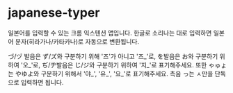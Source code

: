 # japanese-typer
일본어를 입력할 수 있는 크롬 익스텐션 앱입니다.
한글로 소리나는 대로 입력하면 일본어 문자(히라가나/카타카나)로 자동으로 변환됩니다.

づ/ヅ 발음은 ず/ズ와 구분하기 위해 '즈'가 아니고 '즈_'로,
を발음은 お와 구분하기 위하여 '오_'로, 
ぢ/ヂ발음은 じ/ジ와 구분하기 위하여 '지_'로 표기해주세요.
또한 ゃゅょ는 やゆよ와 구분하기 위해서 '야_', '유_', '요_'로 표기해주세요.
촉음 っ는 ㅅ만을 단독으로 입력하면 됩니다.
